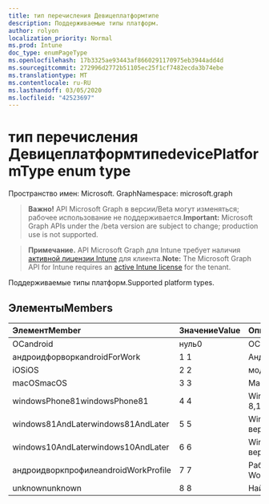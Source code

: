 ```yaml
---
title: тип перечисления Девицеплатформтипе
description: Поддерживаемые типы платформ.
author: rolyon
localization_priority: Normal
ms.prod: Intune
doc_type: enumPageType
ms.openlocfilehash: 17b3325ae93443af8660291170975eb3944add4d
ms.sourcegitcommit: 272996d2772b51105ec25f1cf7482ecda3b74ebe
ms.translationtype: MT
ms.contentlocale: ru-RU
ms.lasthandoff: 03/05/2020
ms.locfileid: "42523697"
---
```

# <a name="deviceplatformtype-enum-type"></a><span data-ttu-id="49181-103">тип перечисления Девицеплатформтипе</span><span class="sxs-lookup"><span data-stu-id="49181-103">devicePlatformType enum type</span></span>

<span data-ttu-id="49181-104">Пространство имен: Microsoft. Graph</span><span class="sxs-lookup"><span data-stu-id="49181-104">Namespace: microsoft.graph</span></span>

> <span data-ttu-id="49181-105">**Важно!** API Microsoft Graph в версии/Beta могут изменяться; рабочее использование не поддерживается.</span><span class="sxs-lookup"><span data-stu-id="49181-105">**Important:** Microsoft Graph APIs under the /beta version are subject to change; production use is not supported.</span></span>

> <span data-ttu-id="49181-106">**Примечание.** API Microsoft Graph для Intune требует наличия [активной лицензии Intune](https://go.microsoft.com/fwlink/?linkid=839381) для клиента.</span><span class="sxs-lookup"><span data-stu-id="49181-106">**Note:** The Microsoft Graph API for Intune requires an [active Intune license](https://go.microsoft.com/fwlink/?linkid=839381) for the tenant.</span></span>

<span data-ttu-id="49181-107">Поддерживаемые типы платформ.</span><span class="sxs-lookup"><span data-stu-id="49181-107">Supported platform types.</span></span>

## <a name="members"></a><span data-ttu-id="49181-108">Элементы</span><span class="sxs-lookup"><span data-stu-id="49181-108">Members</span></span>
|<span data-ttu-id="49181-109">Элемент</span><span class="sxs-lookup"><span data-stu-id="49181-109">Member</span></span>|<span data-ttu-id="49181-110">Значение</span><span class="sxs-lookup"><span data-stu-id="49181-110">Value</span></span>|<span data-ttu-id="49181-111">Описание</span><span class="sxs-lookup"><span data-stu-id="49181-111">Description</span></span>|
|:---|:---|:---|
|<span data-ttu-id="49181-112">ОС</span><span class="sxs-lookup"><span data-stu-id="49181-112">android</span></span>|<span data-ttu-id="49181-113">нуль</span><span class="sxs-lookup"><span data-stu-id="49181-113">0</span></span>|<span data-ttu-id="49181-114">ОС.</span><span class="sxs-lookup"><span data-stu-id="49181-114">Android.</span></span>|
|<span data-ttu-id="49181-115">андроидфорворк</span><span class="sxs-lookup"><span data-stu-id="49181-115">androidForWork</span></span>|<span data-ttu-id="49181-116">1 </span><span class="sxs-lookup"><span data-stu-id="49181-116">1</span></span>|<span data-ttu-id="49181-117">Андроидфорворк.</span><span class="sxs-lookup"><span data-stu-id="49181-117">AndroidForWork.</span></span>|
|<span data-ttu-id="49181-118">iOS</span><span class="sxs-lookup"><span data-stu-id="49181-118">iOS</span></span>|<span data-ttu-id="49181-119">2 </span><span class="sxs-lookup"><span data-stu-id="49181-119">2</span></span>|<span data-ttu-id="49181-120">модуле.</span><span class="sxs-lookup"><span data-stu-id="49181-120">iOS.</span></span>|
|<span data-ttu-id="49181-121">macOS</span><span class="sxs-lookup"><span data-stu-id="49181-121">macOS</span></span>|<span data-ttu-id="49181-122">3 </span><span class="sxs-lookup"><span data-stu-id="49181-122">3</span></span>|<span data-ttu-id="49181-123">MacOS.</span><span class="sxs-lookup"><span data-stu-id="49181-123">MacOS.</span></span>|
|<span data-ttu-id="49181-124">windowsPhone81</span><span class="sxs-lookup"><span data-stu-id="49181-124">windowsPhone81</span></span>|<span data-ttu-id="49181-125">4 </span><span class="sxs-lookup"><span data-stu-id="49181-125">4</span></span>|<span data-ttu-id="49181-126">WindowsPhone 8,1.</span><span class="sxs-lookup"><span data-stu-id="49181-126">WindowsPhone 8.1.</span></span>|
|<span data-ttu-id="49181-127">windows81AndLater</span><span class="sxs-lookup"><span data-stu-id="49181-127">windows81AndLater</span></span>|<span data-ttu-id="49181-128">5 </span><span class="sxs-lookup"><span data-stu-id="49181-128">5</span></span>|<span data-ttu-id="49181-129">Windows 8,1 и более поздние версии</span><span class="sxs-lookup"><span data-stu-id="49181-129">Windows 8.1 and later</span></span>|
|<span data-ttu-id="49181-130">windows10AndLater</span><span class="sxs-lookup"><span data-stu-id="49181-130">windows10AndLater</span></span>|<span data-ttu-id="49181-131">6 </span><span class="sxs-lookup"><span data-stu-id="49181-131">6</span></span>|<span data-ttu-id="49181-132">Windows 10 и более поздних версий.</span><span class="sxs-lookup"><span data-stu-id="49181-132">Windows 10 and later.</span></span>|
|<span data-ttu-id="49181-133">андроидворкпрофиле</span><span class="sxs-lookup"><span data-stu-id="49181-133">androidWorkProfile</span></span>|<span data-ttu-id="49181-134">7 </span><span class="sxs-lookup"><span data-stu-id="49181-134">7</span></span>|<span data-ttu-id="49181-135">Рабочий профиль Android.</span><span class="sxs-lookup"><span data-stu-id="49181-135">Android Work Profile.</span></span>|
|<span data-ttu-id="49181-136">unknown</span><span class="sxs-lookup"><span data-stu-id="49181-136">unknown</span></span>|<span data-ttu-id="49181-137">8 </span><span class="sxs-lookup"><span data-stu-id="49181-137">8</span></span>|<span data-ttu-id="49181-138">Найден.</span><span class="sxs-lookup"><span data-stu-id="49181-138">Unknown.</span></span>|




